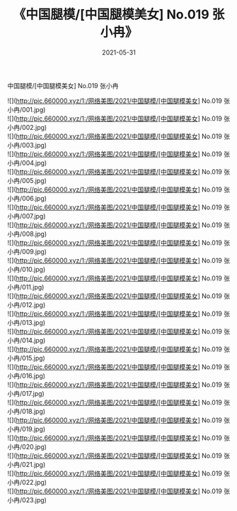 ﻿---
layout: post
title:  《中国腿模/[中国腿模美女] No.019 张小冉》
date:   2021-05-31
img: http://pic.660000.xyz/1:/网络美图/2021/中国腿模/[中国腿模美女] No.019 张小冉/000.jpg
categories: [美女, 清纯, 唯美]
---

中国腿模/[中国腿模美女] No.019 张小冉

 ![](http://pic.660000.xyz/1:/网络美图/2021/中国腿模/[中国腿模美女] No.019 张小冉/001.jpg) <br>![](http://pic.660000.xyz/1:/网络美图/2021/中国腿模/[中国腿模美女] No.019 张小冉/002.jpg) <br>![](http://pic.660000.xyz/1:/网络美图/2021/中国腿模/[中国腿模美女] No.019 张小冉/003.jpg) <br>![](http://pic.660000.xyz/1:/网络美图/2021/中国腿模/[中国腿模美女] No.019 张小冉/004.jpg) <br>![](http://pic.660000.xyz/1:/网络美图/2021/中国腿模/[中国腿模美女] No.019 张小冉/005.jpg) <br>![](http://pic.660000.xyz/1:/网络美图/2021/中国腿模/[中国腿模美女] No.019 张小冉/006.jpg) <br>![](http://pic.660000.xyz/1:/网络美图/2021/中国腿模/[中国腿模美女] No.019 张小冉/007.jpg) <br>![](http://pic.660000.xyz/1:/网络美图/2021/中国腿模/[中国腿模美女] No.019 张小冉/008.jpg) <br>![](http://pic.660000.xyz/1:/网络美图/2021/中国腿模/[中国腿模美女] No.019 张小冉/009.jpg) <br>![](http://pic.660000.xyz/1:/网络美图/2021/中国腿模/[中国腿模美女] No.019 张小冉/010.jpg) <br>![](http://pic.660000.xyz/1:/网络美图/2021/中国腿模/[中国腿模美女] No.019 张小冉/011.jpg) <br>![](http://pic.660000.xyz/1:/网络美图/2021/中国腿模/[中国腿模美女] No.019 张小冉/012.jpg) <br>![](http://pic.660000.xyz/1:/网络美图/2021/中国腿模/[中国腿模美女] No.019 张小冉/013.jpg) <br>![](http://pic.660000.xyz/1:/网络美图/2021/中国腿模/[中国腿模美女] No.019 张小冉/014.jpg) <br>![](http://pic.660000.xyz/1:/网络美图/2021/中国腿模/[中国腿模美女] No.019 张小冉/015.jpg) <br>![](http://pic.660000.xyz/1:/网络美图/2021/中国腿模/[中国腿模美女] No.019 张小冉/016.jpg) <br>![](http://pic.660000.xyz/1:/网络美图/2021/中国腿模/[中国腿模美女] No.019 张小冉/017.jpg) <br>![](http://pic.660000.xyz/1:/网络美图/2021/中国腿模/[中国腿模美女] No.019 张小冉/018.jpg) <br>![](http://pic.660000.xyz/1:/网络美图/2021/中国腿模/[中国腿模美女] No.019 张小冉/019.jpg) <br>![](http://pic.660000.xyz/1:/网络美图/2021/中国腿模/[中国腿模美女] No.019 张小冉/020.jpg) <br>![](http://pic.660000.xyz/1:/网络美图/2021/中国腿模/[中国腿模美女] No.019 张小冉/021.jpg) <br>![](http://pic.660000.xyz/1:/网络美图/2021/中国腿模/[中国腿模美女] No.019 张小冉/022.jpg) <br>![](http://pic.660000.xyz/1:/网络美图/2021/中国腿模/[中国腿模美女] No.019 张小冉/023.jpg) <br>